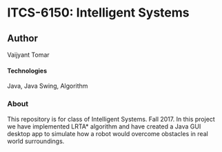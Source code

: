 # ITCS-6150: Intelligent Systems

## Author
Vaijyant Tomar

#### Technologies
Java, Java Swing, Algorithm

### About
This repository is for class of Intelligent Systems. Fall 2017. In this project we have implemented LRTA* algorithm and have created a Java GUI desktop app to simulate how a robot would overcome obstacles in real world surroundings.

